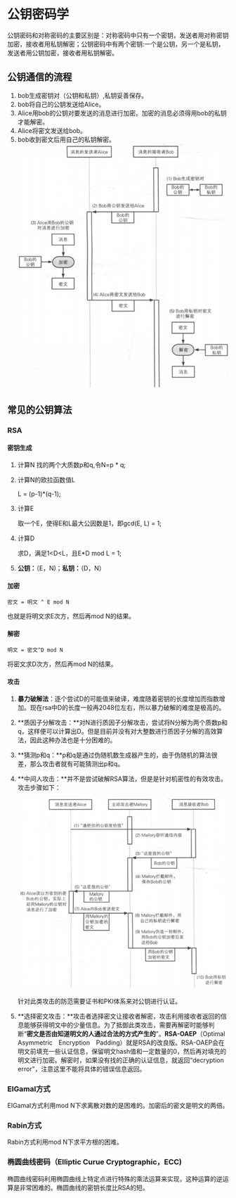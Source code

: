 # 公钥密码学
公钥密码和对称密码的主要区别是：对称密码中只有一个密钥，发送者用对称密钥加密，接收者用私钥解密；公钥密码中有两个密钥:一个是公钥，另一个是私钥，发送者用公钥加密，接收者用私钥解密。

## 公钥通信的流程
1. bob生成密钥对（公钥和私钥）,私钥妥善保存。
2. bob将自己的公钥发送给Alice。
3. Alice用bob的公钥对要发送的消息进行加密。加密的消息必须得用bob的私钥才能解密。
4. Alice将密文发送给bob。
5. bob收到密文后用自己的私钥解密。
![公钥通信流程](pubComm.png)

## 常见的公钥算法

### RSA

#### 密钥生成

1. 计算N
   找的两个大质数p和q,令N=p * q;
   
2. 计算N的欧拉函数值L

   L = (p-1)*(q-1);

3. 计算E

   取一个E，使得E和L最大公因数是1，即gcd(E, L) = 1;

4. 计算D

   求D，满足1<D<L，且E*D mod L = 1;

5. **公钥：**（E，N)；**私钥：**（D，N）

#### 加密

```
密文 = 明文 ^ E mod N
```

也就是将明文求E次方，然后再mod N的结果。

#### 解密

```
明文 = 密文^D mod N
```

将密文求D次方，然后再mod N的结果。

#### 攻击

1. **暴力破解法**：逐个尝试D的可能值来破译，难度随着密钥的长度增加而指数增加。现在rsa中D的长度一般再2048位左右，所以暴力破解的难度是极高的。

2. **质因子分解攻击：**对N进行质因子分解攻击，尝试将N分解为两个质数p和q，这样便可以计算出D。但是目前并没有对大整数进行质因子分解的高效算法，因此这种办法也是十分困难的。

3. **猜测p和q：**p和q是通过伪随机数生成器产生的，由于伪随机的算法很差，那么攻击者就有可能猜测出p和q。

4. **中间人攻击：**并不是尝试破解RSA算法，但是是针对机密性的有效攻击。攻击步骤如下：

   ![中间人攻击](rsa-midman-ack.png)

   针对此类攻击的防范需要证书和PKI体系来对公钥进行认证。

5. **选择密文攻击：**攻击者选择密文让接收者解密，攻击利用接收者返回的信息能够获得明文中的少量信息。为了抵御此类攻击，需要再解密时能够判断“**密文是否由知道明文的人通过合法的方式产生的**”。**RSA-OAEP**（Optimal　Asymmetric　Encryption　Padding）就是RSA的改良版。RSA-OAEP会在明文前填充一些认证信息，保留明文hash值和一定数量的0，然后再对填充的明文进行加密。解密时，如果没有找的正确的认证信息，就返回“decryption error"，注意这里不能将具体的错误信息返回。







### EIGamal方式
EIGamal方式利用mod N下求离散对数的是困难的。加密后的密文是明文的两倍。

### Rabin方式
Rabin方式利用mod N下求平方根的困难。

### 椭圆曲线密码（Elliptic Curue Cryptographic，ECC)
椭圆曲线密码利用椭圆曲线上特定点进行特殊的乘法运算来实现，这种运算的逆运算是非常困难的。椭圆曲线的密钥长度比RSA的短。